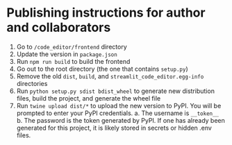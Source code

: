 # Publishing instructions for author and collaborators

1. Go to `/code_editor/frontend` directory
2. Update the version in `package.json`
3. Run `npm run build` to build the frontend
4. Go out to the root directory (the one that contains `setup.py`)
5. Remove the old `dist`, `build`, and `streamlit_code_editor.egg-info` directories
6. Run `python setup.py sdist bdist_wheel` to generate new distribution files, build the project, and generate the wheel file
7. Run `twine upload dist/*` to upload the new version to PyPI. You will be prompted to enter your PyPI credentials.
    a. The username is `__token__`
    b. The password is the token generated by PyPI. If one has already been generated for this project, it is likely stored in secrets or hidden .env files.